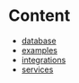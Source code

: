 # Content

- [database](./db/)
- [examples](./examples/)
- [integrations](./integrations/)
- [services](./services/)